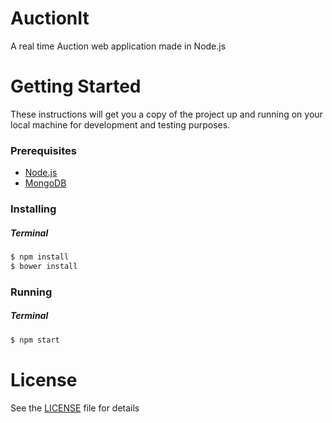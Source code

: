# AuctionIt

A real time Auction web application made in Node.js

# Getting Started

These instructions will get you a copy of the project up and running on your local machine for development and testing purposes.

### Prerequisites
* [Node.js](http://nodejs.org)
* [MongoDB](https://www.mongodb.com/)

### Installing
##### Terminal
```bash
$ npm install
$ bower install
```
### Running
##### Terminal
```bash
$ npm start
```

# License
See the [LICENSE](LICENSE) file for details
